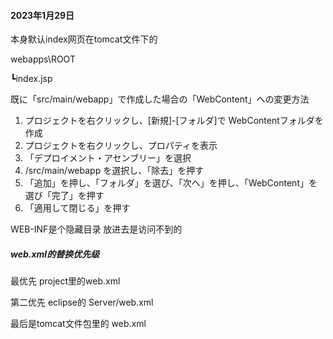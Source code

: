 #### 2023年1月29日

本身默认index网页在tomcat文件下的

webapps\ROOT

┗index.jsp



既に「src/main/webapp」で作成した場合の「WebContent」への変更方法

1. プロジェクトを右クリックし、[新規]-[フォルダ]で WebContentフォルダを作成
2. プロジェクトを右クリックし、プロパティを表示
3. 「デプロイメント・アセンブリー」を選択
4. /src/main/webapp を選択し、「除去」を押す
5. 「追加」を押し、「フォルダ」を選び、「次へ」を押し、「WebContent」を選び「完了」を押す
6. 「適用して閉じる」を押す

WEB-INF是个隐藏目录 放进去是访问不到的

##### web.xml的替换优先级

最优先 project里的web.xml

第二优先 eclipse的 Server/web.xml

最后是tomcat文件包里的 web.xml